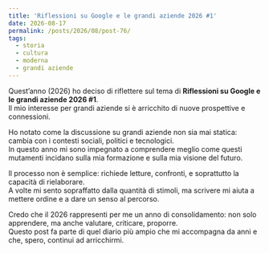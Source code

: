 ```yaml
---
title: 'Riflessioni su Google e le grandi aziende 2026 #1'
date: 2026-08-17
permalink: /posts/2026/08/post-76/
tags:
  - storia
  - cultura
  - moderna
  - grandi aziende
---
```


Quest’anno (2026) ho deciso di riflettere sul tema di **Riflessioni su Google e le grandi aziende 2026 #1**.  
Il mio interesse per grandi aziende si è arricchito di nuove prospettive e connessioni.  

Ho notato come la discussione su grandi aziende non sia mai statica: cambia con i contesti sociali, politici e tecnologici.  
In questo anno mi sono impegnato a comprendere meglio come questi mutamenti incidano sulla mia formazione e sulla mia visione del futuro.  

Il processo non è semplice: richiede letture, confronti, e soprattutto la capacità di rielaborare.  
A volte mi sento sopraffatto dalla quantità di stimoli, ma scrivere mi aiuta a mettere ordine e a dare un senso al percorso.  

Credo che il 2026 rappresenti per me un anno di consolidamento: non solo apprendere, ma anche valutare, criticare, proporre.  
Questo post fa parte di quel diario più ampio che mi accompagna da anni e che, spero, continui ad arricchirmi.  

